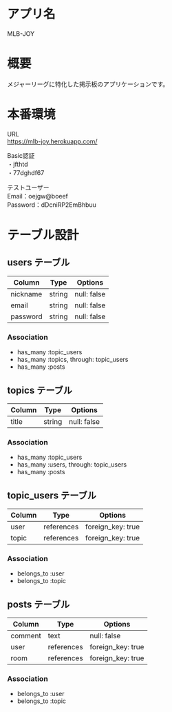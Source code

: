 # アプリ名
MLB-JOY

# 概要
メジャーリーグに特化した掲示板のアプリケーションです。

# 本番環境
URL<br>
https://mlb-joy.herokuapp.com/

Basic認証<br>
・jfthtd<br>
・77dghdf67

テストユーザー<br>
Email：oejgw@boeef<br>
Password：dDcniRP2EmBhbuu

# テーブル設計

## users テーブル

| Column   | Type   | Options     |
| -------- | ------ | ----------- |
| nickname | string | null: false |
| email    | string | null: false |
| password | string | null: false |

### Association

- has_many :topic_users
- has_many :topics, through: topic_users
- has_many :posts

## topics テーブル

| Column | Type   | Options     |
| ------ | ------ | ----------- |
| title  | string | null: false |

### Association

- has_many :topic_users
- has_many :users, through: topic_users
- has_many :posts

## topic_users テーブル

| Column | Type       | Options           |
| ------ | ---------- | ----------------- |
| user   | references | foreign_key: true |
| topic  | references | foreign_key: true |

### Association

- belongs_to :user
- belongs_to :topic

## posts テーブル

| Column  | Type       | Options           |
| ------- | ---------- | ----------------- |
| comment | text       | null: false       |
| user    | references | foreign_key: true |
| room    | references | foreign_key: true |

### Association

- belongs_to :user
- belongs_to :topic
